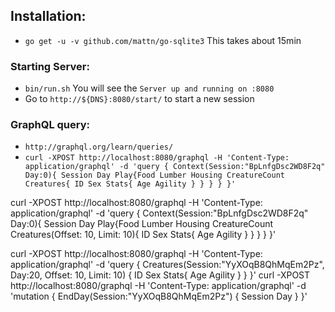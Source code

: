 ## Installation:
- `go get -u -v github.com/mattn/go-sqlite3` This takes about 15min

### Starting Server:
- `bin/run.sh` You will see the `Server up and running on :8080`
- Go to `http://${DNS}:8080/start/` to start a new session


### GraphQL query:
- `http://graphql.org/learn/queries/`
- `curl -XPOST http://localhost:8080/graphql -H 'Content-Type: application/graphql' -d 'query { Context(Session:"BpLnfgDsc2WD8F2q" Day:0){ Session Day Play{Food Lumber Housing CreatureCount Creatures{ ID Sex Stats{ Age Agility } } } } }'`


curl -XPOST http://localhost:8080/graphql -H 'Content-Type: application/graphql' -d 'query { Context(Session:"BpLnfgDsc2WD8F2q" Day:0){ Session Day Play{Food Lumber Housing CreatureCount Creatures(Offset: 10, Limit: 10){ ID Sex Stats{ Age Agility } } } } }'

curl -XPOST http://localhost:8080/graphql -H 'Content-Type: application/graphql' -d 'query { Creatures(Session:"YyXOqB8QhMqEm2Pz", Day:20, Offset: 10, Limit: 10) { ID Sex Stats{ Age Agility } } }'
curl -XPOST http://localhost:8080/graphql -H 'Content-Type: application/graphql' -d 'mutation { EndDay(Session:"YyXOqB8QhMqEm2Pz") { Session Day } }'
